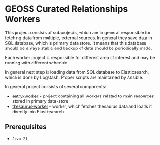 # GEOSS Curated Relationships Workers

This project consists of subprojects, which are in general responsible for fetching data from multiple, external sources.
In general they save data in SQL database, which is primary data store.
It means that this database should be always stable and backup of data should be periodically made.

Each worker project is responsible for different area of interest and may be running with different schedule.

In general next step is loading data from SQL database to Elasticsearch, which is done by Logstash.
Proper scripts are maintained by Ansible.

In general project consists of several components:

* [entry-worker](entry-worker) - project containing all workers related to main resources stored in primary data-store
* [thesaurus-worker](thesaurus-worker) - worker, which fetches thesaurus data and loads it directly into Elasticsearch

## Prerequisites

- `Java 21`
